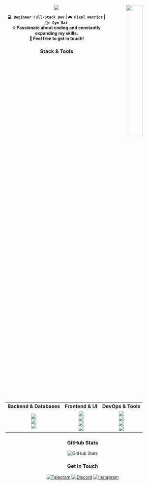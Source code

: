 <div align="center">
<img src="https://github.com/ablekz/ablekz/blob/main/assets/sidebar.png" width="33%" align="right" />

![](https://readme-typing-svg.demolab.com?font=JetBrains+Mono&size=28&duration=2500&color=9BC0EC&vCenter=true&multiline=true&width=350&lines=Hello%2C+I'm+Nursultan)

**`💻 Beginner Full-Stack Dev` | `🎮 Pixel Warrior` | `🏋️‍♂️ Gym Rat`<br>💡 Passionate about coding and constantly expanding my skills. <br>👾 Feel free to get in touch!**

### Stack & Tools

<table>
  <tr>
    <td align="center"><b>Backend & Databases</b></td>
    <td align="center"><b>Frontend & UI</b></td>
    <td align="center"><b>DevOps & Tools</b></td>
  </tr>
  <tr>
    <td align="center">
      <img src="https://img.shields.io/badge/Python-3776AB?style=for-the-badge&logo=python&logoColor=white">
      <br>
      <img src="https://img.shields.io/badge/FastAPI-009688?style=for-the-badge&logo=fastapi&logoColor=white">
      <br>
      <img src="https://img.shields.io/badge/MongoDB-47A248?style=for-the-badge&logo=mongodb&logoColor=white">
    </td>
    <td align="center">
      <img src="https://img.shields.io/badge/React-61DAFB?style=for-the-badge&logo=react&logoColor=black">
      <br>
      <img src="https://img.shields.io/badge/TailwindCSS-06B6D4?style=for-the-badge&logo=tailwindcss&logoColor=white">
      <br>
      <img src="https://img.shields.io/badge/Ant%20Design-0170FE?style=for-the-badge&logo=antdesign&logoColor=white">
      <br>
      <img src="https://img.shields.io/badge/Bootstrap-7952B3?style=for-the-badge&logo=bootstrap&logoColor=white">
    </td>
    <td align="center">
      <img src="https://img.shields.io/badge/Git-F05032?style=for-the-badge&logo=git&logoColor=white">
      <br>
      <img src="https://img.shields.io/badge/GitHub-181717?style=for-the-badge&logo=github&logoColor=white">
      <br>
      <img src="https://img.shields.io/badge/Docker-2496ED?style=for-the-badge&logo=docker&logoColor=white">
      <br>
      <img src="https://img.shields.io/badge/VS%20Code-007ACC?style=for-the-badge&logo=visualstudiocode&logoColor=white">
    </td>
  </tr>
</table>

### GitHub Stats

![GitHub Stats](https://github-readme-stats.vercel.app/api?username=ablekz&show_icons=true&theme=custom&bg_color=212830&title_color=8BB7DB&text_color=D1D5DA&icon_color=8BB7DB&hide_title=true)


### Get in Touch

[![Telegram](https://img.shields.io/badge/Telegram-4597DB?style=for-the-badge&logo=telegram&logoColor=white)](https://t.me/aablty)
[![Discord](https://img.shields.io/badge/Discord-8891F2?style=for-the-badge&logo=discord&logoColor=white)](https://discord.com/users/1273224975482097751)
[![Instagram](https://img.shields.io/badge/Instagram-FA5E93?style=for-the-badge&logo=instagram&logoColor=white)](https://instagram.com/aablty)

</div>
